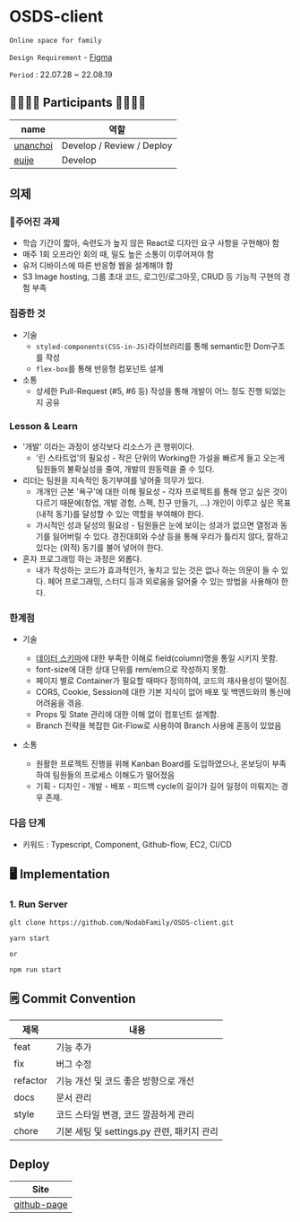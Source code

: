 # OSDS-client

`Online space for family`

`Design Requirement` - [Figma](https://www.figma.com/file/YPYVdfvVAJl4h1hV3njDoC/%EC%82%AC%EB%9E%91%EC%9D%84-%EC%82%AC%EC%9E%90---%EC%98%A4%EC%88%9C%EB%8F%84%EC%88%9C?node-id=0%3A1&t=OjMhn2N5qClUPuoI-0)

`Period` : 22.07.28 ~ 22.08.19

## 👨‍👩‍👧‍👦 Participants 👨‍👩‍👧‍👦


| name                                    | 역할                      |
| ----------------------------------------- | --------------------------- |
| [unanchoi](https://github.com/unanchoi) | Develop / Review / Deploy |
| [euije](https://github.com/euije)       | Develop                   |

## 의제

### 주어진 과제

- 학습 기간이 짧아, 숙련도가 높지 않은 React로 디자인 요구 사항을 구현해야 함
- 매주 1회 오프라인 회의 때, 밀도 높은 소통이 이루어져야 함
- 유저 디바이스에 따른 반응형 웹을 설계해야 함
- S3 Image hosting, 그룹 초대 코드, 로그인/로그아웃, CRUD 등 기능적 구현의 경험 부족


### 집중한 것

- 기술
  - `styled-components(CSS-in-JS)`라이브러리를 통해 semantic한 Dom구조를 작성
  - `flex-box`를 통해 반응형 컴포넌트 설계
- 소통
  - 상세한 Pull-Request (#5, #6 등) 작성을 통해 개발이 어느 정도 진행 되었는지 공유

### Lesson & Learn

- '개발' 이라는 과정이 생각보다 리소스가 큰 행위이다.
  - '린 스타트업'의 필요성 - 작은 단위의 Working한 가설을 빠르게 들고 오는게 팀원들의 불확실성을 줄여, 개발의 원동력을 줄 수 있다.
- 리더는 팀원을 지속적인 동기부여를 넣어줄 의무가 있다.
  - 개개인 근본 '욕구'에 대한 이해 필요성 - 각자 프로젝트를 통해 얻고 싶은 것이 다르기 때문에(창업, 개발 경험, 스펙, 친구 만들기, ...) 개인이 이루고 싶은 목표(내적 동기)를 달성할 수 있는 역할을 부여해야 한다.
  - 가시적인 성과 달성의 필요성 - 팀원들은 눈에 보이는 성과가 없으면 열정과 동기를 잃어버릴 수 있다. 경진대회와 수상 등을 통해 우리가 틀리지 않다, 잘하고 있다는 (외적) 동기를 불어 넣어야 한다.
- 혼자 프로그래밍 하는 과정은 외롭다.
  - 내가 작성하는 코드가 효과적인가, 놓치고 있는 것은 없나 하는 의문이 들 수 있다. 페어 프로그래밍, 스터디 등과 외로움을 덜어줄 수 있는 방법을 사용해야 한다.

### 한계점

- 기술

  - [데이터 스키마](https://www.erdcloud.com/d/sRoWKh9c2A5EcYWWb)에 대한 부족한 이해로 field(column)명을 통일 시키지 못함.
  - font-size에 대한 상대 단위를 rem/em으로 작성하지 못함.
  - 페이지 별로 Container가 필요할 때마다 정의하여, 코드의 재사용성이 떨어짐.
  - CORS, Cookie, Session에 대한 기본 지식이 없어 배포 및 백엔드와의 통신에 어려움을 겪음.
  - Props 및 State 관리에 대한 이해 없이 컴포넌트 설계함.
  - Branch 전략을 복잡한 Git-Flow로 사용하여 Branch 사용에 혼동이 있었음
- 소통

  - 원활한 프로젝트 진행을 위해 Kanban Board를 도입하였으나, 온보딩이 부족하여 팀원들의 프로세스 이해도가 떨어졌음
  - 기획 - 디자인 - 개발 - 배포 - 피드백 cycle의 길이가 길어 일정이 미뤄지는 경우 존재.


### 다음 단계

- 키워드 : Typescript, Component, Github-flow, EC2, CI/CD


## 🖥 Implementation

### 1. Run Server

```
glt clone https://github.com/NodabFamily/OSDS-client.git

yarn start

or

npm run start
```

## 🗒 Commit Convention


| 제목     | 내용                                       |
| ---------- | -------------------------------------------- |
| feat     | 기능 추가                                  |
| fix      | 버그 수정                                  |
| refactor | 기능 개선 및 코드 좋은 방향으로 개선       |
| docs     | 문서 관리                                  |
| style    | 코드 스타일 변경, 코드 깔끔하게 관리       |
| chore    | 기본 세팅 및 settings.py 관련, 패키지 관리 |

## Deploy


| Site                                          |
| ----------------------------------------------- |
| [github-page](http://www.osds-client.kro.kr/) |
